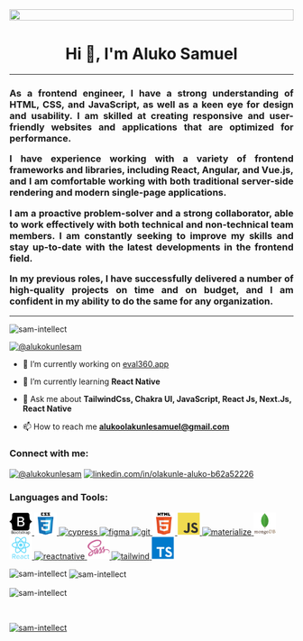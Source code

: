 <img src="https://www.wingstechsolutions.com/wp-content/uploads/2022/03/full-stack-development.gif" width= "100%" height="50%">
<h1 align="center">Hi 👋, I'm Aluko Samuel</h1>
<hr height="1px"/>
<h3 align="justify" font-weight="lighter" font-size="2px">As a frontend engineer, I have a strong understanding of HTML, CSS, and JavaScript, as well as a keen eye for design and usability. I am skilled at creating responsive and user-friendly websites and applications that are optimized for performance.

I have experience working with a variety of frontend frameworks and libraries, including React, Angular, and Vue.js, and I am comfortable working with both traditional server-side rendering and modern single-page applications.

I am a proactive problem-solver and a strong collaborator, able to work effectively with both technical and non-technical team members. I am constantly seeking to improve my skills and stay up-to-date with the latest developments in the frontend field.

In my previous roles, I have successfully delivered a number of high-quality projects on time and on budget, and I am confident in my ability to do the same for any organization.</h3>
<hr/>

<p align="left"> <img src="https://komarev.com/ghpvc/?username=sam-intellect&label=Profile%20views&color=0e75b6&style=flat" alt="sam-intellect" /> </p>





<p align="left"> <a href="https://twitter.com/@alukokunlesam" target="blank"><img src="https://img.shields.io/twitter/follow/@alukokunlesam?logo=twitter&style=for-the-badge" alt="@alukokunlesam" /></a> </p>

- 🔭 I’m currently working on [eval360.app](eval360.app)

- 🌱 I’m currently learning **React Native**

- 💬 Ask me about **TailwindCss, Chakra UI, JavaScript, React Js, Next.Js, React Native**

- 📫 How to reach me **alukoolakunlesamuel@gmail.com**

<h3 align="left">Connect with me:</h3>
<p align="left">
<a href="https://twitter.com/@alukokunlesam" target="blank"><img align="center" src="https://raw.githubusercontent.com/rahuldkjain/github-profile-readme-generator/master/src/images/icons/Social/twitter.svg" alt="@alukokunlesam" height="30" width="40" /></a>
<a href="https://linkedin.com/in/linkedin.com/in/olakunle-aluko-b62a52226" target="blank"><img align="center" src="https://raw.githubusercontent.com/rahuldkjain/github-profile-readme-generator/master/src/images/icons/Social/linked-in-alt.svg" alt="linkedin.com/in/olakunle-aluko-b62a52226" height="30" width="40" /></a>
</p>

<h3 align="left">Languages and Tools:</h3>
<p align="left"> <a href="https://getbootstrap.com" target="_blank" rel="noreferrer"> <img src="https://raw.githubusercontent.com/devicons/devicon/master/icons/bootstrap/bootstrap-plain-wordmark.svg" alt="bootstrap" width="40" height="40"/> </a> <a href="https://www.w3schools.com/css/" target="_blank" rel="noreferrer"> <img src="https://raw.githubusercontent.com/devicons/devicon/master/icons/css3/css3-original-wordmark.svg" alt="css3" width="40" height="40"/> </a> <a href="https://www.cypress.io" target="_blank" rel="noreferrer"> <img src="https://raw.githubusercontent.com/simple-icons/simple-icons/6e46ec1fc23b60c8fd0d2f2ff46db82e16dbd75f/icons/cypress.svg" alt="cypress" width="40" height="40"/> </a> <a href="https://www.figma.com/" target="_blank" rel="noreferrer"> <img src="https://www.vectorlogo.zone/logos/figma/figma-icon.svg" alt="figma" width="40" height="40"/> </a> <a href="https://git-scm.com/" target="_blank" rel="noreferrer"> <img src="https://www.vectorlogo.zone/logos/git-scm/git-scm-icon.svg" alt="git" width="40" height="40"/> </a> <a href="https://www.w3.org/html/" target="_blank" rel="noreferrer"> <img src="https://raw.githubusercontent.com/devicons/devicon/master/icons/html5/html5-original-wordmark.svg" alt="html5" width="40" height="40"/> </a> <a href="https://developer.mozilla.org/en-US/docs/Web/JavaScript" target="_blank" rel="noreferrer"> <img src="https://raw.githubusercontent.com/devicons/devicon/master/icons/javascript/javascript-original.svg" alt="javascript" width="40" height="40"/> </a> <a href="https://materializecss.com/" target="_blank" rel="noreferrer"> <img src="https://raw.githubusercontent.com/prplx/svg-logos/5585531d45d294869c4eaab4d7cf2e9c167710a9/svg/materialize.svg" alt="materialize" width="40" height="40"/> </a> <a href="https://www.mongodb.com/" target="_blank" rel="noreferrer"> <img src="https://raw.githubusercontent.com/devicons/devicon/master/icons/mongodb/mongodb-original-wordmark.svg" alt="mongodb" width="40" height="40"/> </a> <a href="https://reactjs.org/" target="_blank" rel="noreferrer"> <img src="https://raw.githubusercontent.com/devicons/devicon/master/icons/react/react-original-wordmark.svg" alt="react" width="40" height="40"/> </a> <a href="https://reactnative.dev/" target="_blank" rel="noreferrer"> <img src="https://reactnative.dev/img/header_logo.svg" alt="reactnative" width="40" height="40"/> </a> <a href="https://sass-lang.com" target="_blank" rel="noreferrer"> <img src="https://raw.githubusercontent.com/devicons/devicon/master/icons/sass/sass-original.svg" alt="sass" width="40" height="40"/> </a> <a href="https://tailwindcss.com/" target="_blank" rel="noreferrer"> <img src="https://www.vectorlogo.zone/logos/tailwindcss/tailwindcss-icon.svg" alt="tailwind" width="40" height="40"/> </a> <a href="https://www.typescriptlang.org/" target="_blank" rel="noreferrer"> <img src="https://raw.githubusercontent.com/devicons/devicon/master/icons/typescript/typescript-original.svg" alt="typescript" width="40" height="40"/> </a> </p>

<p><img align="left" src="https://github-readme-stats.vercel.app/api/top-langs?username=sam-intellect&show_icons=true&locale=en&layout=compact" alt="sam-intellect" /></p>

<p>&nbsp;<img align="center" src="https://github-readme-stats.vercel.app/api?username=sam-intellect&show_icons=true&locale=en" alt="sam-intellect" /></p>

<p><img align="center" src="https://github-readme-streak-stats.herokuapp.com/?user=sam-intellect&" alt="sam-intellect" /></p>
<br/>
<p align="left"> <a href="https://github.com/ryo-ma/github-profile-trophy"><img src="https://github-profile-trophy.vercel.app/?username=sam-intellect" alt="sam-intellect" /></a> </p>

